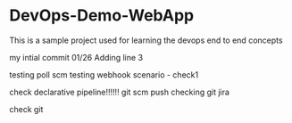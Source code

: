 # DevOps-Demo-WebApp
This is a sample project used for learning the devops end to end concepts

my intial commit 01/26
Adding line 3

testing poll scm
testing webhook scenario - check1

check declarative pipeline!!!!!!
git scm push
checking git jira

check git 
